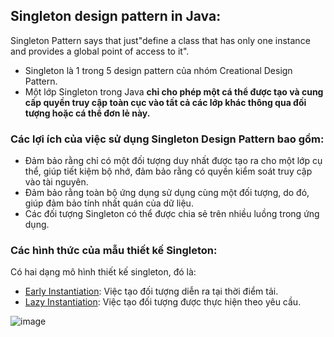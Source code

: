 
## Singleton design pattern in Java:

Singleton Pattern says that just"define a class that has only one instance and provides a global point of access to it".

- Singleton là 1 trong 5 design pattern của nhóm Creational Design Pattern.
- Một lớp Singleton trong Java **chỉ cho phép một cá thể được tạo và cung cấp quyền truy cập toàn cục vào tất cả các lớp khác thông qua đối tượng hoặc cá thể đơn lẻ này.**


### Các lợi ích của việc sử dụng Singleton Design Pattern bao gồm:
- Đảm bảo rằng chỉ có một đối tượng duy nhất được tạo ra cho một lớp cụ thể, giúp tiết kiệm bộ nhớ, đảm bảo rằng có quyền kiểm soát truy cập vào tài nguyên.
- Đảm bảo rằng toàn bộ ứng dụng sử dụng cùng một đối tượng, do đó, giúp đảm bảo tính nhất quán của dữ liệu.
- Các đối tượng Singleton có thể được chia sẻ trên nhiều luồng trong ứng dụng.



### Các hình thức của mẫu thiết kế Singleton:
Có hai dạng mô hình thiết kế singleton, đó là:

- [Early Instantiation](): Việc tạo đối tượng diễn ra tại thời điểm tải.
- [Lazy Instantiation](): Việc tạo đối tượng được thực hiện theo yêu cầu.










![image](https://user-images.githubusercontent.com/122768076/219697398-f86256a6-50e3-4417-92d2-71cb26e2fc95.png)










